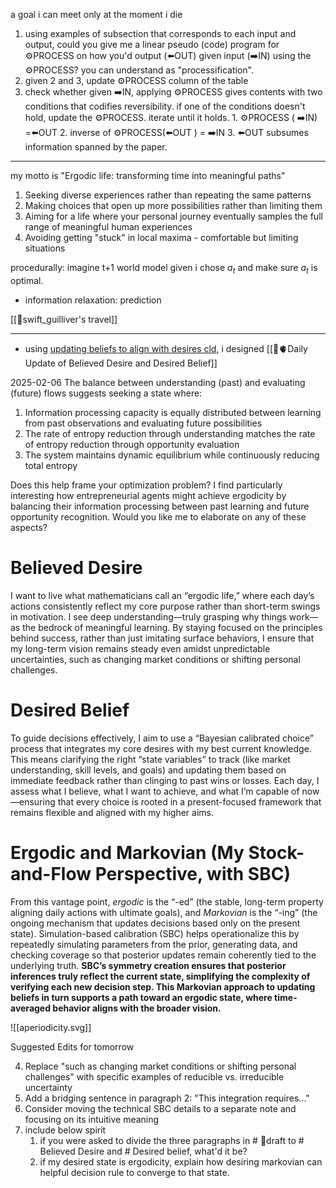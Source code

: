 a goal i can meet only at the moment i die

1. using examples of subsection that corresponds to each input and output, could you give me a linear pseudo (code) program for ⚙️PROCESS on how you'd output (⬅️OUT) given input (➡️IN) using the ⚙️PROCESS? you can understand as "processification".
2. given 2 and 3, update ⚙️PROCESS column of the table
3. check whether given ➡️IN, applying ⚙️PROCESS gives contents with two conditions that codifies reversibility. if one of the conditions doesn't hold, update the ⚙️PROCESS. iterate until it holds. 1. ⚙️PROCESS ( ➡️IN) =⬅️OUT 2. inverse of ⚙️PROCESS(⬅️OUT ) = ➡️IN 3. ⬅️OUT subsumes information spanned by the paper.

---
my motto is "Ergodic life: transforming time into meaningful paths"

1. Seeking diverse experiences rather than repeating the same patterns
2. Making choices that open up more possibilities rather than limiting them
3. Aiming for a life where your personal journey eventually samples the full range of meaningful human experiences
4. Avoiding getting "stuck" in local maxima - comfortable but limiting situations

procedurally: imagine t+1 world model given i chose $a_t$ and make sure $a_t$ is optimal.

- information relaxation: prediction

[[📜swift_guilliver's travel]]

----
- using [updating beliefs to align with desires cld](https://claude.ai/chat/67680c6c-6fca-4d72-9599-8ccd71455eb7), i designed [[🧠🫀Daily Update of Believed Desire and Desired Belief]]
  
2025-02-06
The balance between understanding (past) and evaluating (future) flows suggests seeking a state where:

1. Information processing capacity is equally distributed between learning from past observations and evaluating future possibilities
2. The rate of entropy reduction through understanding matches the rate of entropy reduction through opportunity evaluation
3. The system maintains dynamic equilibrium while continuously reducing total entropy

Does this help frame your optimization problem? I find particularly interesting how entrepreneurial agents might achieve ergodicity by balancing their information processing between past learning and future opportunity recognition. Would you like me to elaborate on any of these aspects?

# Believed Desire
I want to live what mathematicians call an “ergodic life,” where each day’s actions consistently reflect my core purpose rather than short-term swings in motivation. I see deep understanding—truly grasping why things work—as the bedrock of meaningful learning. By staying focused on the principles behind success, rather than just imitating surface behaviors, I ensure that my long-term vision remains steady even amidst unpredictable uncertainties, such as changing market conditions or shifting personal challenges.

# Desired Belief
To guide decisions effectively, I aim to use a “Bayesian calibrated choice” process that integrates my core desires with my best current knowledge. This means clarifying the right “state variables” to track (like market understanding, skill levels, and goals) and updating them based on immediate feedback rather than clinging to past wins or losses. Each day, I assess what I believe, what I want to achieve, and what I’m capable of now—ensuring that every choice is rooted in a present-focused framework that remains flexible and aligned with my higher aims.

# Ergodic and Markovian (My Stock-and-Flow Perspective, with SBC)
From this vantage point, _ergodic_ is the “-ed” (the stable, long-term property aligning daily actions with ultimate goals), and _Markovian_ is the “-ing” (the ongoing mechanism that updates decisions based only on the present state). Simulation-based calibration (SBC) helps operationalize this by repeatedly simulating parameters from the prior, generating data, and checking coverage so that posterior updates remain coherently tied to the underlying truth. **SBC’s symmetry creation ensures that posterior inferences truly reflect the current state, simplifying the complexity of verifying each new decision step. This Markovian approach to updating beliefs in turn supports a path toward an ergodic state, where time-averaged behavior aligns with the broader vision.**

![[aperiodicity.svg]]

Suggested Edits for tomorrow

4. Replace "such as changing market conditions or shifting personal challenges" with specific examples of reducible vs. irreducible uncertainty
5. Add a bridging sentence in paragraph 2: "This integration requires..."
6. Consider moving the technical SBC details to a separate note and focusing on its intuitive meaning
7. include below spirit
	1. if you were asked to divide the three paragraphs in # 📝draft to # Believed Desire and # Desired belief, what'd it be? 
	2. if my desired state is ergodicity, explain how desiring markovian can helpful decision rule to converge to that state.